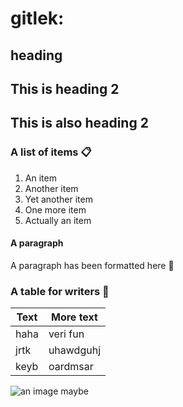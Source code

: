 # gitlek:


##  heading

## This is heading 2 



<h2>This is also heading 2</h2>


### A list of items :clipboard:
1. An item
2. Another item
3. Yet another item
4. One more item  
5. Actually an item


#### A paragraph

A paragraph has been formatted here :thinking:



### A table for writers :memo:

| Text  | More text |
| ----- | --------- |
| haha  | veri fun  |
| jrtk  | uhawdguhj |
| keyb  | oardmsar  |




![an image maybe](https://cdn.discordapp.com/attachments/343809685100560395/1240691379294830592/ice_soup.PNG?ex=66482423&is=6646d2a3&hm=d2a38c01ec2dd25b0de49a1fc55100ca73db73c2eac7dcdd80e67700421b03f2&)
